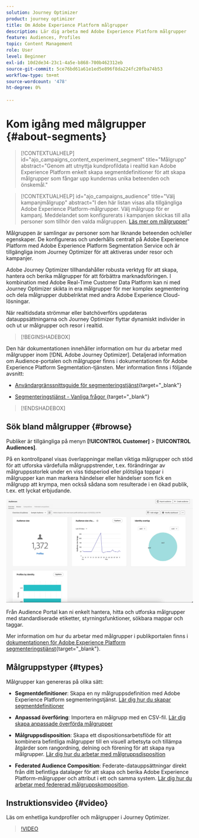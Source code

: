 ```yaml
---
solution: Journey Optimizer
product: journey optimizer
title: Om Adobe Experience Platform målgrupper
description: Lär dig arbeta med Adobe Experience Platform målgrupper
feature: Audiences, Profiles
topic: Content Management
role: User
level: Beginner
exl-id: 10d2de34-23c1-4a5e-b868-700b462312eb
source-git-commit: 5ce76bd61a61e1ed5e896f8da224fc20fba74b53
workflow-type: tm+mt
source-wordcount: '478'
ht-degree: 0%

---
```



# Kom igång med målgrupper {#about-segments}

>[!CONTEXTUALHELP]
>id="ajo_campaigns_content_experiment_segment"
>title="Målgrupp"
>abstract="Genom att utnyttja kundprofildata i realtid kan Adobe Experience Platform enkelt skapa segmentdefinitioner för att skapa målgrupper som fångar upp kundernas unika beteenden och önskemål."

>[!CONTEXTUALHELP]
>id="ajo_campaigns_audience"
>title="Välj kampanjmålgrupp"
>abstract="I den här listan visas alla tillgängliga Adobe Experience Platform-målgrupper. Välj målgrupp för er kampanj. Meddelandet som konfigurerats i kampanjen skickas till alla personer som tillhör den valda målgruppen. [Läs mer om målgrupper](../audience/about-audiences.md)"

Målgruppen är samlingar av personer som har liknande beteenden och/eller egenskaper. De konfigureras och underhålls centralt på Adobe Experience Platform med Adobe Experience Platform Segmentation Service och är tillgängliga inom Journey Optimizer för att aktiveras under resor och kampanjer.

Adobe Journey Optimizer tillhandahåller robusta verktyg för att skapa, hantera och berika målgrupper för att förbättra marknadsföringen. I kombination med Adobe Real-Time Customer Data Platform kan ni med Journey Optimizer skikta in era målgrupper för mer komplex segmentering och dela målgrupper dubbelriktat med andra Adobe Experience Cloud-lösningar.

När realtidsdata strömmar eller batchöverförs uppdateras datauppsättningarna och Journey Optimizer flyttar dynamiskt individer in och ut ur målgrupper och resor i realtid.

>[!BEGINSHADEBOX]

Den här dokumentationen innehåller information om hur du arbetar med målgrupper inom [!DNL Adobe Journey Optimizer]. Detaljerad information om Audience-portalen och målgrupper finns i dokumentationen för Adobe Experience Platform Segmentation-tjänsten. Mer information finns i följande avsnitt:

* [Användargränssnittsguide för segmenteringstjänst](https://experienceleague.adobe.com/en/docs/experience-platform/segmentation/ui/overview){target="_blank"}

* [Segmenteringstjänst - Vanliga frågor ](https://experienceleague.adobe.com/en/docs/experience-platform/segmentation/faq){target="_blank"}

>[!ENDSHADEBOX]

## Sök bland målgrupper {#browse}

Publiker är tillgängliga på menyn **[!UICONTROL Customer]** > **[!UICONTROL Audiences]**.

På en kontrollpanel visas överlappningar mellan viktiga målgrupper och stöd för att utforska värdefulla målgruppstrender, t.ex. förändringar av målgruppsstorlek under en viss tidsperiod eller plötsliga toppar i målgrupper kan man markera händelser eller händelser som fick en målgrupp att krympa, men också sådana som resulterade i en ökad publik, t.ex. ett lyckat erbjudande.

![](assets/audiences-overview.png)

Från Audience Portal kan ni enkelt hantera, hitta och utforska målgrupper med standardiserade etiketter, styrningsfunktioner, sökbara mappar och taggar.

Mer information om hur du arbetar med målgrupper i publikportalen finns i [dokumentationen för Adobe Experience Platform segmenteringstjänst](https://experienceleague.adobe.com/docs/experience-platform/segmentation/home.html){target="_blank"}.

## Målgruppstyper {#types}

Målgrupper kan genereras på olika sätt:

* **Segmentdefinitioner**: Skapa en ny målgruppsdefinition med Adobe Experience Platform segmenteringstjänst. [Lär dig hur du skapar segmentdefinitioner](creating-a-segment-definition.md)

* **Anpassad överföring**: Importera en målgrupp med en CSV-fil. [Lär dig skapa anpassade överförda målgrupper](custom-upload.md)

* **Målgruppsdisposition**: Skapa ett dispositionsarbetsflöde för att kombinera befintliga målgrupper till en visuell arbetsyta och tillämpa åtgärder som rangordning, delning och förening för att skapa nya målgrupper. [Lär dig hur du arbetar med målgruppsdisposition](get-started-audience-orchestration.md)

* **Federated Audience Composition**: Federate-datauppsättningar direkt från ditt befintliga datalager för att skapa och berika Adobe Experience Platform-målgrupper och attribut i ett och samma system. [Lär dig hur du arbetar med federerad målgruppskomposition](federated-audience-composition.md).

## Instruktionsvideo {#video}

Läs om enhetliga kundprofiler och målgrupper i Journey Optimizer.

>[!VIDEO](https://video.tv.adobe.com/v/3432671?quality=12)
